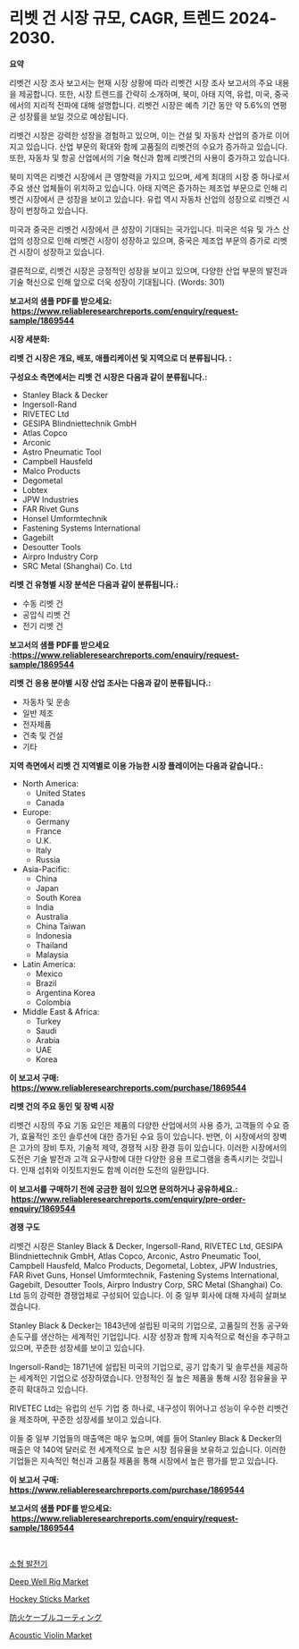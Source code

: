 <p><h1>리벳 건 시장 규모, CAGR, 트렌드 2024-2030.</h1></p><p><strong>요약</strong></p>
<p><p>리벳건 시장 조사 보고서는 현재 시장 상황에 따라 리벳건 시장 조사 보고서의 주요 내용을 제공합니다. 또한, 시장 트렌드를 간략히 소개하며, 북미, 아태 지역, 유럽, 미국, 중국에서의 지리적 전파에 대해 설명합니다. 리벳건 시장은 예측 기간 동안 약 5.6%의 연평균 성장률을 보일 것으로 예상됩니다.</p><p>리벳건 시장은 강력한 성장을 경험하고 있으며, 이는 건설 및 자동차 산업의 증가로 이어지고 있습니다. 산업 부문의 확대와 함께 고품질의 리벳건의 수요가 증가하고 있습니다. 또한, 자동차 및 항공 산업에서의 기술 혁신과 함께 리벳건의 사용이 증가하고 있습니다.</p><p>북미 지역은 리벳건 시장에서 큰 영향력을 가지고 있으며, 세계 최대의 시장 중 하나로서 주요 생산 업체들이 위치하고 있습니다. 아태 지역은 증가하는 제조업 부문으로 인해 리벳건 시장에서 큰 성장을 보이고 있습니다. 유럽 역시 자동차 산업의 성장으로 리벳건 시장이 번창하고 있습니다.</p><p>미국과 중국은 리벳건 시장에서 큰 성장이 기대되는 국가입니다. 미국은 석유 및 가스 산업의 성장으로 인해 리벳건 시장이 성장하고 있으며, 중국은 제조업 부문의 증가로 리벳건 시장이 성장하고 있습니다.</p><p>결론적으로, 리벳건 시장은 긍정적인 성장을 보이고 있으며, 다양한 산업 부문의 발전과 기술 혁신으로 인해 앞으로 더욱 성장이 기대됩니다. (Words: 301)</p></p>
<p><strong>보고서의 샘플 PDF를 받으세요: &nbsp;<a href="https://www.reliableresearchreports.com/enquiry/request-sample/1869544">https://www.reliableresearchreports.com/enquiry/request-sample/1869544</a></strong></p>
<p><strong>시장 세분화:</strong></p>
<p><strong> 리벳 건 시장은 개요, 배포, 애플리케이션 및 지역으로 더 분류됩니다. :</strong></p>
<p><strong>구성요소 측면에서는 리벳 건 시장은 다음과 같이 분류됩니다.:</strong></p>
<p><ul><li>Stanley Black & Decker</li><li>Ingersoll-Rand</li><li>RIVETEC Ltd</li><li>GESIPA Blindniettechnik GmbH</li><li>Atlas Copco</li><li>Arconic</li><li>Astro Pneumatic Tool</li><li>Campbell Hausfeld</li><li>Malco Products</li><li>Degometal</li><li>Lobtex</li><li>JPW Industries</li><li>FAR Rivet Guns</li><li>Honsel Umformtechnik</li><li>Fastening Systems International</li><li>Gagebilt</li><li>Desoutter Tools</li><li>Airpro Industry Corp</li><li>SRC Metal (Shanghai) Co. Ltd</li></ul></p>
<p><strong> 리벳 건 유형별 시장 분석은 다음과 같이 분류됩니다.:</strong></p>
<p><ul><li>수동 리벳 건</li><li>공압식 리벳 건</li><li>전기 리벳 건</li></ul></p>
<p><strong>보고서의 샘플 PDF를 받으세요 :<a href="https://www.reliableresearchreports.com/enquiry/request-sample/1869544">https://www.reliableresearchreports.com/enquiry/request-sample/1869544</a></strong></p>
<p><strong> 리벳 건 응용 분야별 시장 산업 조사는 다음과 같이 분류됩니다.:</strong></p>
<p><ul><li>자동차 및 운송</li><li>일반 제조</li><li>전자제품</li><li>건축 및 건설</li><li>기타</li></ul></p>
<p><strong>지역 측면에서 리벳 건 지역별로 이용 가능한 시장 플레이어는 다음과 같습니다.:</strong></p>
<p><ul>
    <li>
        North America:
        <ul>
            <li>United States</li>
            <li>Canada</li>
        </ul>
    </li>
    <li>
        Europe:
        <ul>
            <li>Germany</li>
            <li>France</li>
            <li>U.K.</li>
            <li>Italy</li>
            <li>Russia</li>
        </ul>
    </li>
    <li>
        Asia-Pacific:
        <ul>
            <li>China</li>
            <li>Japan</li>
            <li>South Korea</li>
            <li>India</li>
            <li>Australia</li>
            <li>China Taiwan</li>
            <li>Indonesia</li>
            <li>Thailand</li>
            <li>Malaysia</li>
        </ul>
    </li>
    <li>
        Latin America:
        <ul>
            <li>Mexico</li>
            <li>Brazil</li>
            <li>Argentina Korea</li>
            <li>Colombia</li>
        </ul>
    </li>
    <li>
        Middle East & Africa:
        <ul>
            <li>Turkey</li>
            <li>Saudi</li>
            <li>Arabia</li>
            <li>UAE</li>
            <li>Korea</li>
        </ul>
    </li>
    </ul></p>
<p><strong>이 보고서 구매: &nbsp;<a href="https://www.reliableresearchreports.com/purchase/1869544">https://www.reliableresearchreports.com/purchase/1869544</a></strong></p>
<p><strong>리벳 건의 주요 동인 및 장벽 시장</strong></p>
<p><p>리벳건 시장의 주요 기동 요인은 제품의 다양한 산업에서의 사용 증가, 고객들의 수요 증가, 효율적인 조인 솔루션에 대한 증가된 수요 등이 있습니다. 반면, 이 시장에서의 장벽은 고가의 장비 투자, 기술적 제약, 경쟁적 시장 환경 등이 있습니다. 이러한 시장에서의 도전은 기술 발전과 고객 요구사항에 대한 다양한 응용 프로그램을 충족시키는 것입니다. 인재 섭취와 이짓트지원도 함께 이러한 도전의 일환입니다.</p></p>
<p><strong>이 보고서를 구매하기 전에 궁금한 점이 있으면 문의하거나 공유하세요.: &nbsp;<a href="https://www.reliableresearchreports.com/enquiry/pre-order-enquiry/1869544">https://www.reliableresearchreports.com/enquiry/pre-order-enquiry/1869544</a></strong></p>
<p><strong>경쟁 구도</strong></p>
<p><p>리벳건 시장은 Stanley Black & Decker, Ingersoll-Rand, RIVETEC Ltd, GESIPA Blindniettechnik GmbH, Atlas Copco, Arconic, Astro Pneumatic Tool, Campbell Hausfeld, Malco Products, Degometal, Lobtex, JPW Industries, FAR Rivet Guns, Honsel Umformtechnik, Fastening Systems International, Gagebilt, Desoutter Tools, Airpro Industry Corp, SRC Metal (Shanghai) Co. Ltd 등의 강력한 경쟁업체로 구성되어 있습니다. 이 중 일부 회사에 대해 자세히 살펴보겠습니다.</p><p>Stanley Black & Decker는 1843년에 설립된 미국의 기업으로, 고품질의 전동 공구와 손도구를 생산하는 세계적인 기업입니다. 시장 성장과 함께 지속적으로 혁신을 추구하고 있으며, 꾸준한 성장세를 보이고 있습니다.</p><p>Ingersoll-Rand는 1871년에 설립된 미국의 기업으로, 공기 압축기 및 솔루션을 제공하는 세계적인 기업으로 성장하였습니다. 안정적인 질 높은 제품을 통해 시장 점유율을 꾸준히 확대하고 있습니다.</p><p>RIVETEC Ltd는 유럽의 선두 기업 중 하나로, 내구성이 뛰어나고 성능이 우수한 리벳건을 제조하며, 꾸준한 성장세를 보이고 있습니다.</p><p>이들 중 일부 기업들의 매출액은 매우 높으며, 예를 들어 Stanley Black & Decker의 매출은 약 140억 달러로 전 세계적으로 높은 시장 점유율을 보유하고 있습니다. 이러한 기업들은 지속적인 혁신과 고품질 제품을 통해 시장에서 높은 평가를 받고 있습니다.</p></p>
<p><strong>이 보고서 구매: &nbsp; <a href="https://www.reliableresearchreports.com/purchase/1869544">https://www.reliableresearchreports.com/purchase/1869544</a></strong></p>
<p><strong>보고서의 샘플 PDF를 받으세요: &nbsp;<a href="https://www.reliableresearchreports.com/enquiry/request-sample/1869544">https://www.reliableresearchreports.com/enquiry/request-sample/1869544</a></strong><strong></strong></p>
<p>&nbsp;</p>
<p><p><a href="https://github.com/vsnao330707/Market-Research-Report-List-1/blob/main/75503113316.md">소형 발전기</a></p><p><a href="https://issuu.com/reportprime-2/docs/deep-well-rig-market-size-2030.pptx">Deep Well Rig Market</a></p><p><a href="https://github.com/vimar16th/Market-Research-Report-List-3/blob/main/hockey-sticks-market.md">Hockey Sticks Market</a></p><p><a href="https://github.com/zjkmgcs938405/Market-Research-Report-List-1/blob/main/42478503773.md">防火ケーブルコーティング</a></p><p><a href="https://github.com/luckyshygirl/Market-Research-Report-List-3/blob/main/acoustic-violin-market.md">Acoustic Violin Market</a></p></p>